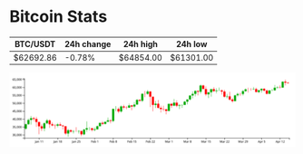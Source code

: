# Bitcoin Stats

BTC/USDT|24h change|24h high|24h low|
|---|---|---|---|
|$62692.86|-0.78%|$64854.00|$61301.00|

<img src="./chart.svg">
